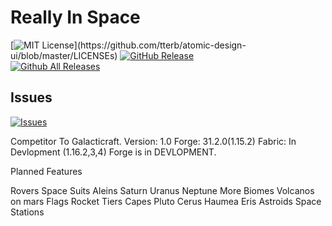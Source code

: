 # Really In Space

[![MIT License](https://img.shields.io/apm/l/atomic-design-ui.svg?)](https://github.com/tterb/atomic-design-ui/blob/master/LICENSEs)
[![GitHub Release](https://img.shields.io/github/release/tterb/PlayMusic.svg?style=flat)]()  
[![Github All Releases](https://img.shields.io/github/downloads/atom/atom/total.svg?style=flat)]()  
## Issues
[![Issues](https://img.shields.io/github/issues-raw/tterb/PlayMusic.svg?maxAge=25000)](https://github.com/ApposModding/rismod/issues)  







Competitor To Galacticraft. 
Version: 1.0
Forge: 31.2.0(1.15.2)
Fabric: In Devlopment (1.16.2,3,4)
Forge is in DEVLOPMENT.

Planned Features

Rovers
Space Suits
Aleins
Saturn
Uranus
Neptune
More Biomes
Volcanos on mars
Flags
Rocket Tiers
Capes
Pluto
Cerus
Haumea
Eris
Astroids
Space Stations

